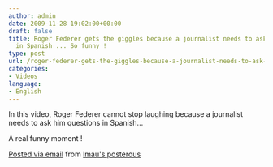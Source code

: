 ```yaml
---
author: admin
date: 2009-11-28 19:02:00+00:00
draft: false
title: Roger Federer gets the giggles because a journalist needs to ask him questions
  in Spanish ... So funny !
type: post
url: /roger-federer-gets-the-giggles-because-a-journalist-needs-to-ask-him-questions-in-spanish-so-funny-2/
categories:
- Videos
language:
- English
---
```


In this video, Roger Federer cannot stop laughing because a journalist needs to ask him questions in Spanish... 

A real funny moment !

[Posted via email](http://posterous.com)  from [lmau's posterous](http://lmau.posterous.com/roger-federer-gets-the-giggles-because-a-jour)
